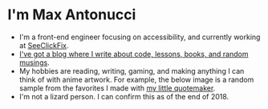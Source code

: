 # I'm Max Antonucci

* I'm a front-end engineer focusing on accessibility, and currently working at [SeeClickFix](https://seeclickfix.com/).
* [I've got a blog where I write about code, lessons, books, and random musings](https://www.maxwellantonucci.com/).
* My hobbies are reading, writing, gaming, and making anything I can think of with anime artwork. For example, the below image is a random sample from the favorites I made with [my little quotemaker](https://www.quotemaker.maxwellantonucci.com/).
* I'm not a lizard person. I can confirm this as of the end of 2018.

<p align="center">
  <img src="https://eleventy-site-api.herokuapp.com/quote/random/" alt="" />  
</p>
